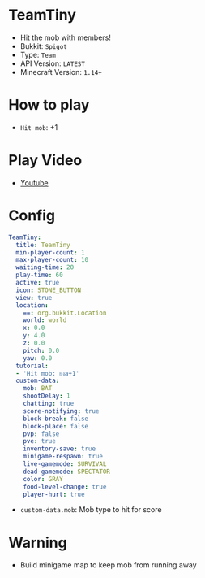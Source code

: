 # TeamTiny
- Hit the mob with members!
- Bukkit: `Spigot` <!--  Write bukkit, If event of minigame is only available in specific bukkit-->
- Type: `Team`
- API Version: `LATEST`
- Minecraft Version: `1.14+`

# How to play
- `Hit mob`: +1

# Play Video
- [Youtube](https://www.youtube.com/watch?v=ZQE_WaW3VTA&t=3s)

# Config
```yaml
TeamTiny:
  title: TeamTiny
  min-player-count: 1
  max-player-count: 10
  waiting-time: 20
  play-time: 60
  active: true
  icon: STONE_BUTTON
  view: true
  location:
    ==: org.bukkit.Location
    world: world
    x: 0.0
    y: 4.0
    z: 0.0
    pitch: 0.0
    yaw: 0.0
  tutorial:
  - 'Hit mob: ยงa+1'
  custom-data:
    mob: BAT
    shootDelay: 1
    chatting: true
    score-notifying: true
    block-break: false
    block-place: false
    pvp: false
    pve: true
    inventory-save: true
    minigame-respawn: true
    live-gamemode: SURVIVAL
    dead-gamemode: SPECTATOR
    color: GRAY
    food-level-change: true
    player-hurt: true
```
- `custom-data.mob`: Mob type to hit for score

# Warning
<!-- 
- <e.g. - Avoid building with Brick_Block>
- <e.g. - Make sure PVP on>
- <e.g. - Player can die while playing> 
-->
- Build minigame map to keep mob from running away